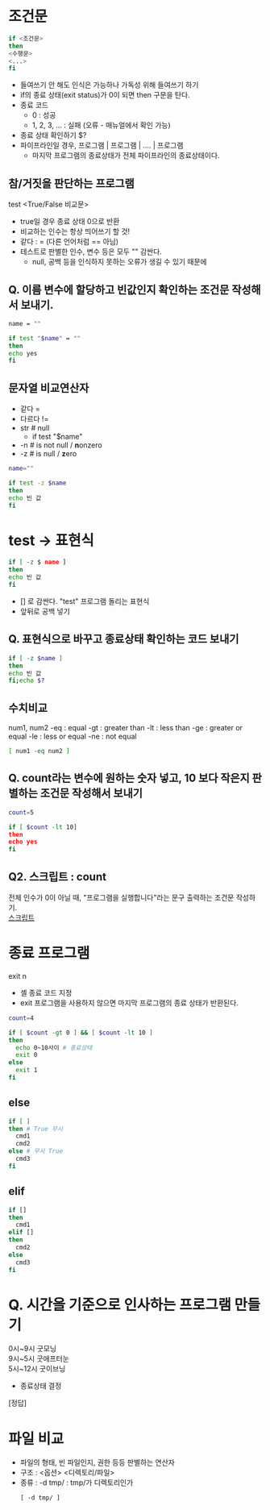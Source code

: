 # 조건문

```sh
if <조건문>
then
<수행문>
<...>
fi
```

- 들여쓰기 안 해도 인식은 가능하나 가독성 위해 들여쓰기 하기
- if의 종료 상태(exit status)가 0이 되면 then 구문을 탄다.
- 종료 코드
  - 0 : 성공
  - 1, 2, 3, ... : 실패 (오류 - 매뉴얼에서 확인 가능)
- 종료 상태 확인하기
  $?
- 파이프라인일 경우,
  프로그램 | 프로그램 | .... | 프로그램
  - 마지막 프로그램의 종료상태가 전체 파이프라인의 종료상태이다.

## 참/거짓을 판단하는 프로그램
test <True/False 비교문>
- true일 경우 종료 상태 0으로 반환
- 비교하는 인수는 항상 띄어쓰기 할 것!
- 같다 : = (다른 언어처럼 == 아님)
- 테스트로 판별한 인수, 변수 등은 모두 "" 감싼다.
  - null, 공백 등을 인식하지 못하는 오류가 생길 수 있기 때문에


## Q. 이름 변수에 할당하고 빈값인지 확인하는 조건문 작성해서 보내기.
```sh
name = ""

if test "$name" = ""
then
echo yes
fi
```

## 문자열 비교연산자
- 같다 =
- 다르다 !=
- str # null
  - if test "$name"
- -n # is not null / **n**onzero
- -z # is null / **z**ero

```sh
name=""

if test -z $name
then
echo 빈 값
fi
```

# test -> 표현식

```sh
if [ -z $ name ]
then
echo 빈 값
fi
```

- [] 로 감싼다. "test" 프로그램 돌리는 표현식
- 앞뒤로 공백 넣기

## Q. 표현식으로 바꾸고 종료상태 확인하는 코드 보내기

```sh
if [ -z $name ]
then
echo 빈 값
fi;echo $?
```

## 수치비교
num1, num2
-eq : equal
-gt : greater than
-lt : less than
-ge : greater or equal
-le : less or equal
-ne : not equal

```sh
[ num1 -eq num2 ]
```

## Q. count라는 변수에 원하는 숫자 넣고, 10 보다 작은지 판별하는 조건문 작성해서 보내기

```sh
count=5

if [ $count -lt 10]
then
echo yes
fi
```

## Q2. 스크립트 : count
전체 인수가 0이 아닐 때, "프로그램을 실행합니다"라는 문구 출력하는 조건문 작성하기.<br>
[스크립트]

# 종료 프로그램
exit n
- 셸 종료 코드 지정
- exit 프로그램을 사용하지 않으면 마지막 프로그램의 종료 상태가 반환된다.

```sh
count=4

if [ $count -gt 0 ] && [ $count -lt 10 ]
then
  echo 0~10사이 # 종료상태
  exit 0
else
  exit 1
fi
```

## else
```sh
if [ ]
then # True 무시
  cmd1
  cmd2
else # 무시 True
  cmd3
fi
```

## elif
```sh
if []
then
  cmd1
elif []
then
  cmd2
else
  cmd3
fi
```

# Q. 시간을 기준으로 인사하는 프로그램 만들기
0시~9시 굿모닝<br>
9시~5시 굿애프터눈<br>
5시~12시 굿이브닝<br>
+ 종료상태 결정

[정답]

# 파일 비교
- 파일의 형태, 빈 파일인지, 권한 등등 판별하는 연산자
- 구조 : <옵션> <디렉토리/파일>
- 종류 :
  -d tmp/ : tmp/가 디렉토리인가
    ```
    [ -d tmp/ ]
    ```

[스크립트]: <https://github.com/ElacoLR/OSS_Lecture_Replit/blob/main/Scripting/count.sh>